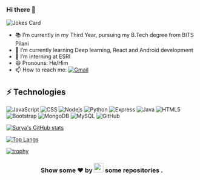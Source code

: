 ### Hi there 👋

<!--
**SuryanarayanaKrishnan/SuryanarayanaKrishnan** is a ✨ _special_ ✨ repository because its `README.md` (this file) appears on your GitHub profile.

Here are some ideas to get you started:

- 🔭 I’m currently working on ...
- 🌱 I’m currently learning ...
- 👯 I’m looking to collaborate on ...
- 🤔 I’m looking for help with ...
- 💬 Ask me about ...
- 📫 How to reach me: ...
- 😄 Pronouns: ...
- ⚡ Fun fact: ...
-->
![Jokes Card](https://readme-jokes.vercel.app/api)
- 📚 I’m currently in my Third Year, pursuing my B.Tech degree from BITS Pilani
- 🌱 I’m currently learning Deep learning, React and Android development
- 👯 I’m interning at ESRI
- 😄 Pronouns: He/Him
- 📫 How to reach me: 
[![Gmail](https://img.shields.io/badge/Gmail-D14836?style=for-the-badge&logo=gmail&logoColor=white?link=f20200237@dubai.bits-pilani.ac.in&link=f20200237@dubai.bits-pilani.ac.in)](https://mail.google.com/mail/u/0/?tab=rm&ogbl#inbox?compose=DmwnWrRpdDFCmBXdDZqDlhRzqZnlZDxwxsnJmwjTkmWWNhBhsGwvmSJqVtLTxLnftdWvrMjbzWGG)


## ⚡ Technologies

![JavaScript](https://img.shields.io/badge/-JavaScript-black?style=flat-square&logo=javascript)
![CSS](https://img.shields.io/badge/CSS-239120?&style=for-the-badge&logo=css3&logoColor=white)
![Nodejs](https://img.shields.io/badge/-Nodejs-black?style=flat-square&logo=Node.js)
![Python](https://img.shields.io/badge/-Python-black?style=flat-square&logo=Python)
![Express](https://img.shields.io/badge/Express.js-404D59?style=for-the-badge)
![Java](https://img.shields.io/badge/Java-ED8B00?style=for-the-badge&logo=java&logoColor=white)
![HTML5](https://img.shields.io/badge/-HTML5-E34F26?style=flat-square&logo=html5&logoColor=white)
![Bootstrap](https://img.shields.io/badge/-Bootstrap-563D7C?style=flat-square&logo=bootstrap)
![MongoDB](https://img.shields.io/badge/-MongoDB-black?style=flat-square&logo=mongodb)
![MySQL](https://img.shields.io/badge/-MySQL-black?style=flat-square&logo=mysql)
![GitHub](https://img.shields.io/badge/-GitHub-181717?style=flat-square&logo=github)

[![Surya's GitHub stats](https://github-readme-stats.vercel.app/api?username=SuryanarayanaKrishnan&show_icons=true&theme=synthwave)](https://github.com/SuryanarayanaKrishnan/github-readme-stats)

[![Top Langs](https://github-readme-stats.vercel.app/api/top-langs/?username=SuryanarayanaKrishnan&layout=compact)](https://github.com/SuryanarayanaKrishnan/github-readme-stats)


[![trophy](https://github-profile-trophy.vercel.app/?username=SuryanarayanaKrishnan&theme=dracula)](https://github.com/ryo-ma/github-profile-trophy)


<h3 align="center">Show some ❤ by <img src="https://imgur.com/o7ncZFp.jpg" height=25px width=25px> some repositories .</h3>
